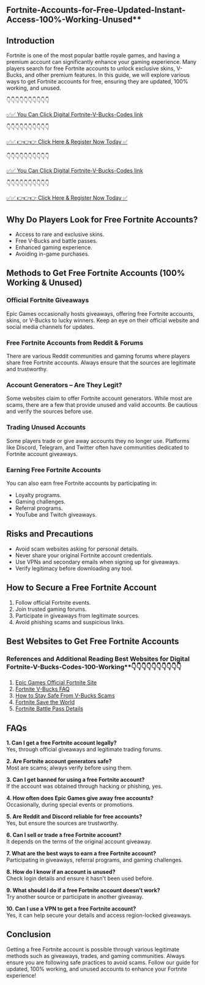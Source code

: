 ## Fortnite-Accounts-for-Free-Updated-Instant-Access-100%-Working-Unused**

## Introduction

Fortnite is one of the most popular battle royale games, and having a premium account can significantly enhance your gaming experience. Many players search for free Fortnite accounts to unlock exclusive skins, V-Bucks, and other premium features. In this guide, we will explore various ways to get Fortnite accounts for free, ensuring they are updated, 100% working, and unused.

👇👇👇👇👇👇👇👇👇👇

[✅✅ You Can Click Digital Fortnite-V-Bucks-Codes link](https://dmfarid.com/fortnite/)

 👇👇👇👇👇👇👇👇👇👇

 [✅✅ 👉👉👉 Click Here & Register Now Today ✅](https://dmfarid.com/fortnite/)
 
 
 👇👇👇👇👇👇👇👇👇👇

[✅✅ You Can Click Digital Fortnite-V-Bucks-Codes link](https://dmfarid.com/fortnite/)

 👇👇👇👇👇👇👇👇👇👇

 [✅✅ 👉👉👉 Click Here & Register Now Today ✅](https://dmfarid.com/fortnite/)
 

## Why Do Players Look for Free Fortnite Accounts?

- Access to rare and exclusive skins.
- Free V-Bucks and battle passes.
- Enhanced gaming experience.
- Avoiding in-game purchases.

## Methods to Get Free Fortnite Accounts (100% Working & Unused)

### Official Fortnite Giveaways

Epic Games occasionally hosts giveaways, offering free Fortnite accounts, skins, or V-Bucks to lucky winners. Keep an eye on their official website and social media channels for updates.

### Free Fortnite Accounts from Reddit & Forums

There are various Reddit communities and gaming forums where players share free Fortnite accounts. Always ensure that the sources are legitimate and trustworthy.

### Account Generators – Are They Legit?

Some websites claim to offer Fortnite account generators. While most are scams, there are a few that provide unused and valid accounts. Be cautious and verify the sources before use.

### Trading Unused Accounts

Some players trade or give away accounts they no longer use. Platforms like Discord, Telegram, and Twitter often have communities dedicated to Fortnite account giveaways.

### Earning Free Fortnite Accounts

You can also earn free Fortnite accounts by participating in:
- Loyalty programs.
- Gaming challenges.
- Referral programs.
- YouTube and Twitch giveaways.

## Risks and Precautions

- Avoid scam websites asking for personal details.
- Never share your original Fortnite account credentials.
- Use VPNs and secondary emails when signing up for giveaways.
- Verify legitimacy before downloading any tool.

## How to Secure a Free Fortnite Account

1. Follow official Fortnite events.
2. Join trusted gaming forums.
3. Participate in giveaways from legitimate sources.
4. Avoid phishing scams and suspicious links.

## Best Websites to Get Free Fortnite Accounts

 ### References and Additional Reading Best Websites for Digital  Fortnite-V-Bucks-Codes-100-Working**👇👇👇👇👇👇👇👇👇👇

1. [Epic Games Official Fortnite Site](https://sthcodes.com/fortnite/)
2. [Fortnite V-Bucks FAQ](https://dmfarid.com/fortnite/)
3. [How to Stay Safe From V-Bucks Scams](https://dmfarid.com/fortnite/)
4. [Fortnite Save the World](https://dmfarid.com/fortnite//)
5. [Fortnite Battle Pass Details](https://dmfarid.com/fortnite/)

## FAQs

**1. Can I get a free Fortnite account legally?**  
Yes, through official giveaways and legitimate trading forums.

**2. Are Fortnite account generators safe?**  
Most are scams; always verify before using them.

**3. Can I get banned for using a free Fortnite account?**  
If the account was obtained through hacking or phishing, yes.

**4. How often does Epic Games give away free accounts?**  
Occasionally, during special events or promotions.

**5. Are Reddit and Discord reliable for free accounts?**  
Yes, but ensure the sources are trustworthy.

**6. Can I sell or trade a free Fortnite account?**  
It depends on the terms of the original account giveaway.

**7. What are the best ways to earn a free Fortnite account?**  
Participating in giveaways, referral programs, and gaming challenges.

**8. How do I know if an account is unused?**  
Check login details and ensure it hasn't been used before.

**9. What should I do if a free Fortnite account doesn’t work?**  
Try another source or participate in another giveaway.

**10. Can I use a VPN to get a free Fortnite account?**  
Yes, it can help secure your details and access region-locked giveaways.

## Conclusion

Getting a free Fortnite account is possible through various legitimate methods such as giveaways, trades, and gaming communities. Always ensure you are following safe practices to avoid scams. Follow our guide for updated, 100% working, and unused accounts to enhance your Fortnite experience!

